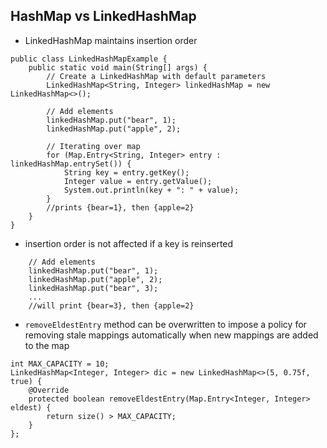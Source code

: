 ## HashMap vs LinkedHashMap

- LinkedHashMap maintains insertion order
```
public class LinkedHashMapExample {
    public static void main(String[] args) {
        // Create a LinkedHashMap with default parameters
        LinkedHashMap<String, Integer> linkedHashMap = new LinkedHashMap<>();

        // Add elements 
        linkedHashMap.put("bear", 1);
        linkedHashMap.put("apple", 2);

        // Iterating over map
        for (Map.Entry<String, Integer> entry : linkedHashMap.entrySet()) {
            String key = entry.getKey();
            Integer value = entry.getValue();
            System.out.println(key + ": " + value);
        }
        //prints {bear=1}, then {apple=2}
    }
}
```
- insertion order is not affected if a key is reinserted
```
    // Add elements 
    linkedHashMap.put("bear", 1);
    linkedHashMap.put("apple", 2);
    linkedHashMap.put("bear", 3);
    ...
    //will print {bear=3}, then {apple=2}
```
- ```removeEldestEntry``` method can be overwritten to impose a policy for removing stale mappings automatically when new mappings are added to the map
```
int MAX_CAPACITY = 10;
LinkedHashMap<Integer, Integer> dic = new LinkedHashMap<>(5, 0.75f, true) {
    @Override
    protected boolean removeEldestEntry(Map.Entry<Integer, Integer> eldest) {
        return size() > MAX_CAPACITY;
    }
};
```
